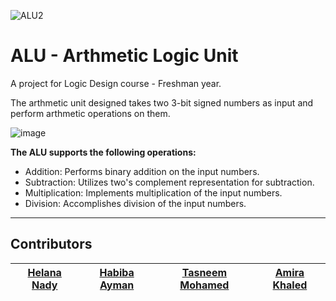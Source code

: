 ![ALU2](https://github.com/habibayman/ALU/assets/137416623/ece24345-0e1c-4d61-a595-0d7fe1c0c56d)

# ALU - Arthmetic Logic Unit
A project for Logic Design course - Freshman year.

The arthmetic unit designed takes two 3-bit signed numbers as input and perform arthmetic operations on them.

![image](https://github.com/HelanaNady/ALU/assets/84867341/7bc7a6e7-2ece-4578-a4b1-2e98e5c36e81)

**The ALU supports the following operations:**

- Addition: Performs binary addition on the input numbers.
- Subtraction: Utilizes two's complement representation for subtraction.
- Multiplication: Implements multiplication of the input numbers.
- Division: Accomplishes division of the input numbers.

-----

## Contributors

| [Helana Nady](https://github.com/HelanaNady) | [Habiba Ayman](https://github.com/habibayman) | [Tasneem Mohamed](https://github.com/Tasneemmohammed0) | [Amira Khaled](https://github.com/AmiraKhalid04)| 
|------|------|-------|-----|

